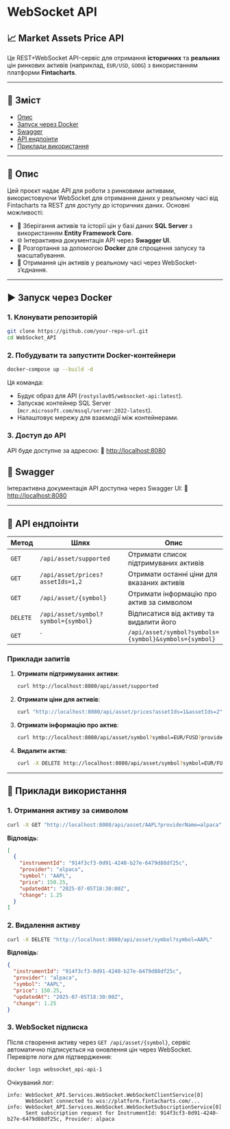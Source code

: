 # WebSocket API

## 📈 Market Assets Price API

Це REST+WebSocket API-сервіс для отримання **історичних** та **реальних** цін ринкових активів (наприклад, `EUR/USD`, `GOOG`) з використанням платформи **Fintacharts**.

---

## 🧾 Зміст

- [Опис](#опис)
- [Запуск через Docker](#запуск-через-docker)
- [Swagger](#swagger)
- [API ендпоінти](#api-ендпоінти)
- [Приклади використання](#приклади-використання)

---

## 📌 Опис

Цей проєкт надає API для роботи з ринковими активами, використовуючи WebSocket для отримання даних у реальному часі від Fintacharts та REST для доступу до історичних даних. Основні можливості:

- 🧠 Зберігання активів та історії цін у базі даних **SQL Server** з використанням **Entity Framework Core**.
- 🌐 Інтерактивна документація API через **Swagger UI**.
- 🐳 Розгортання за допомогою **Docker** для спрощення запуску та масштабування.
- 📡 Отримання цін активів у реальному часі через WebSocket-з’єднання.

---

## ▶️ Запуск через Docker

### 1. Клонувати репозиторій

```bash
git clone https://github.com/your-repo-url.git
cd WebSocket_API
```
### 2. Побудувати та запустити Docker-контейнери

```bash
docker-compose up --build -d
```

Ця команда:
- Будує образ для API (`rostyslav05/websocket-api:latest`).
- Запускає контейнер SQL Server (`mcr.microsoft.com/mssql/server:2022-latest`).
- Налаштовує мережу для взаємодії між контейнерами.

### 3. Доступ до API

API буде доступне за адресою:
🔗 [http://localhost:8080](http://localhost:8080)

## 🧪 Swagger

Інтерактивна документація API доступна через Swagger UI:
🔗 [http://localhost:8080](http://localhost:8080)

---

## 📡 API ендпоінти

| Метод   | Шлях                              | Опис                                      |
|---------|-----------------------------------|-------------------------------------------|
| `GET`   | `/api/asset/supported`           | Отримати список підтримуваних активів      |
| `GET`   | `/api/asset/prices?assetIds=1,2` | Отримати останні ціни для вказаних активів |
| `GET`   | `/api/asset/{symbol}`            | Отримати інформацію про актив за символом |
| `DELETE`| `/api/asset/symbol?symbol={symbol}` | Відписатися від активу та видалити його |
| `GET`| `| `/api/asset/symbol?symbols={symbol}&symbols={symbol}` | Отримати інформацію про активи |

### Приклади запитів

1. **Отримати підтримуваних активи**:
   ```bash
   curl http://localhost:8080/api/asset/supported
   ```

2. **Отримати ціни для активів**:
   ```bash
   curl "http://localhost:8080/api/asset/prices?assetIds=1&assetIds=2"
   ```

3. **Отримати інформацію про актив**:
   ```bash
   curl http://localhost:8080/api/asset/symbol?symbol=EUR/FUSD?providerName=alpaca
   ```

4. **Видалити актив**:
   ```bash
   curl -X DELETE http://localhost:8080/api/asset/symbol?symbol=EUR/FUSD
   ```

---

## 📝 Приклади використання

### 1. Отримання активу за символом

```bash
curl -X GET "http://localhost:8080/api/asset/AAPL?providerName=alpaca"
```

**Відповідь**:
```json
[
  {
    "instrumentId": "914f3cf3-0d91-4240-b27e-6479d88df25c",
    "provider": "alpaca",
    "symbol": "AAPL",
    "price": 150.25,
    "updatedAt": "2025-07-05T18:30:00Z",
    "change": 1.25
  }
]
```

### 2. Видалення активу

```bash
curl -X DELETE "http://localhost:8080/api/asset/symbol?symbol=AAPL"
```

**Відповідь**:
```json
{
  "instrumentId": "914f3cf3-0d91-4240-b27e-6479d88df25c",
  "provider": "alpaca",
  "symbol": "AAPL",
  "price": 150.25,
  "updatedAt": "2025-07-05T18:30:00Z",
  "change": 1.25
}
```

### 3. WebSocket підписка

Після створення активу через `GET /api/asset/{symbol}`, сервіс автоматично підписується на оновлення цін через WebSocket. Перевірте логи для підтвердження:

```bash
docker logs websocket_api-api-1
```

Очікуваний лог:
```
info: WebSocket_API.Services.WebSocket.WebSocketClientService[0]
      WebSocket connected to wss://platform.fintacharts.com/...
info: WebSocket_API.Services.WebSocket.WebSocketSubscriptionService[0]
      Sent subscription request for InstrumentId: 914f3cf3-0d91-4240-b27e-6479d88df25c, Provider: alpaca
```

